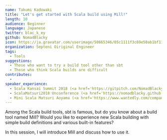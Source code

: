 ```yaml
---
name: Takumi Kadowaki
title: "Let's get started with Scala build using Mill!"
length: 10
audience: Beginner
language: Japanese
twitter: blac_k_ey
github: NomadBlacky
icon: https://ja.gravatar.com/userimage/50665346/05c1111f3c69e50ab1bf11e8637575a4.png?size=200
organization: Septeni Oiriginal Engineer
tags:
  - Tools
suggestions:
  - Those who want to try a build tool other than sbt
  - Those who think Scala builds are difficult
contributes:
  - 
speaker_experience:
  - Scala Kansai Summit 2018 (<a href='https://gitpitch.com/NomadBlacky/slides/readable-code-in-scala#/'>https://gitpitch.com/NomadBlacky/slides/readable-code-in-scala#/</a>)
  - ScalaMatsuri2018 Unconference (<a href='https://nomadblacky.github.io/pages/2018-03-18-111619-scalamatsuri.md.html'>https://nomadblacky.github.io/pages/2018-03-18-111619-scalamatsuri.md.html</a>)
  - Mini Scala Matsuri Aoyama (<a href='https://www.wantedly.com/companies/a8net/post_articles/120109'>https://www.wantedly.com/companies/a8net/post_articles/120109</a>)
---
```

Among the Scala build tools, sbt is famous, but do you know about a build tool named Mill? Would you like to experience new Scala building with simple build definitions and various built-in features?

In this session, I will introduce Mill and discuss how to use it.

